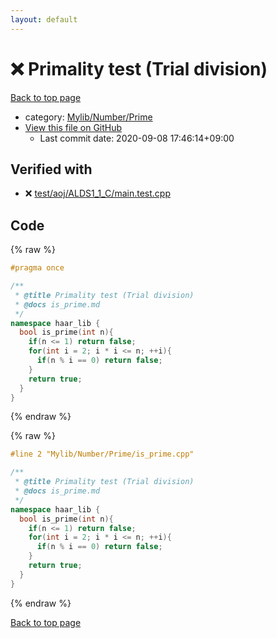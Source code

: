 ```yaml
---
layout: default
---
```


<!-- mathjax config similar to math.stackexchange -->
<script type="text/javascript" async
  src="https://cdnjs.cloudflare.com/ajax/libs/mathjax/2.7.5/MathJax.js?config=TeX-MML-AM_CHTML">
</script>
<script type="text/x-mathjax-config">
  MathJax.Hub.Config({
    TeX: { equationNumbers: { autoNumber: "AMS" }},
    tex2jax: {
      inlineMath: [ ['$','$'] ],
      processEscapes: true
    },
    "HTML-CSS": { matchFontHeight: false },
    displayAlign: "left",
    displayIndent: "2em"
  });
</script>

<script type="text/javascript" src="https://cdnjs.cloudflare.com/ajax/libs/jquery/3.4.1/jquery.min.js"></script>
<script src="https://cdn.jsdelivr.net/npm/jquery-balloon-js@1.1.2/jquery.balloon.min.js" integrity="sha256-ZEYs9VrgAeNuPvs15E39OsyOJaIkXEEt10fzxJ20+2I=" crossorigin="anonymous"></script>
<script type="text/javascript" src="../../../../assets/js/copy-button.js"></script>
<link rel="stylesheet" href="../../../../assets/css/copy-button.css" />


# :x: Primality test (Trial division)

<a href="../../../../index.html">Back to top page</a>

* category: <a href="../../../../index.html#26f1f261bc4e83492156752f5caf0111">Mylib/Number/Prime</a>
* <a href="{{ site.github.repository_url }}/blob/master/Mylib/Number/Prime/is_prime.cpp">View this file on GitHub</a>
    - Last commit date: 2020-09-08 17:46:14+09:00




## Verified with

* :x: <a href="../../../../verify/test/aoj/ALDS1_1_C/main.test.cpp.html">test/aoj/ALDS1_1_C/main.test.cpp</a>


## Code

<a id="unbundled"></a>
{% raw %}
```cpp
#pragma once

/**
 * @title Primality test (Trial division)
 * @docs is_prime.md
 */
namespace haar_lib {
  bool is_prime(int n){
    if(n <= 1) return false;
    for(int i = 2; i * i <= n; ++i){
      if(n % i == 0) return false;
    }
    return true;
  }
}

```
{% endraw %}

<a id="bundled"></a>
{% raw %}
```cpp
#line 2 "Mylib/Number/Prime/is_prime.cpp"

/**
 * @title Primality test (Trial division)
 * @docs is_prime.md
 */
namespace haar_lib {
  bool is_prime(int n){
    if(n <= 1) return false;
    for(int i = 2; i * i <= n; ++i){
      if(n % i == 0) return false;
    }
    return true;
  }
}

```
{% endraw %}

<a href="../../../../index.html">Back to top page</a>

